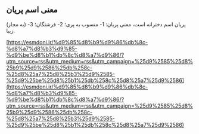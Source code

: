 ## معنی اسم پریان


پریان اسم دخترانه است، معنی پریان: 1- منسوب به پری؛ 2- فرشتگان؛ 3- (به مجاز) زیبا.

[https://esmdoni.ir/%d9%85%d8%b9%d9%86%db%8c-%d8%a7%d8%b3%d9%85-%d9%be%d8%b1%db%8c%d8%a7%d9%86/?utm_source=rss&utm_medium=rss&utm_campaign=%25d9%2585%25d8%25b9%25d9%2586%25db%258c-%25d8%25a7%25d8%25b3%25d9%2585-%25d9%25be%25d8%25b1%25db%258c%25d8%25a7%25d9%2586](https://esmdoni.ir/%d9%85%d8%b9%d9%86%db%8c-%d8%a7%d8%b3%d9%85-%d9%be%d8%b1%db%8c%d8%a7%d9%86/?utm_source=rss&utm_medium=rss&utm_campaign=%25d9%2585%25d8%25b9%25d9%2586%25db%258c-%25d8%25a7%25d8%25b3%25d9%2585-%25d9%25be%25d8%25b1%25db%258c%25d8%25a7%25d9%2586) 